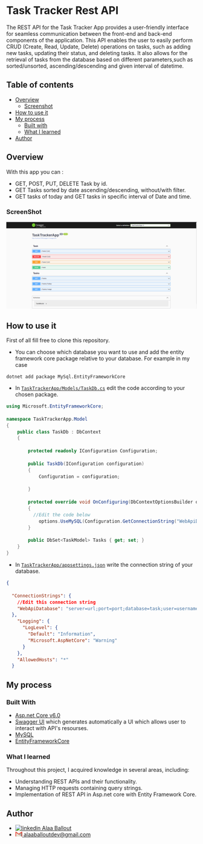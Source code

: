 # Task Tracker Rest API 
The REST API for the Task Tracker App provides a user-friendly interface for seamless communication between the front-end and back-end components of the application. This API enables the user to easily perform CRUD (Create, Read, Update, Delete) operations on tasks, such as adding new tasks, updating their status, and deleting tasks. It also allows for the retrieval of tasks from the database based on different parameters,such as sorted/unsorted, ascending/descending and given interval of datetime.


## Table of contents

- [Overview](#overview)
  - [Screenshot](#screenshot)
- [How to use it](#how-to-use-it)
- [My process](#my-process)
  - [Built with](#built-with)
  - [What I learned](#what-i-learned)
- [Author](#author)


## Overview

With this app you can :
- GET, POST, PUT, DELETE Task by id.
- GET Tasks sorted by date ascending/descending, without/with filter.
- GET tasks of today and GET tasks in specific interval of Date and time.

### ScreenShot

![](./Screenshots/screenshot.png)


## How to use it
First of all fill free to clone this repository.

- You can choose which database you want to use and add the entity framework core package relative to your database.
For example in my case 
```
dotnet add package MySql.EntityFrameworkCore
```
- In [``TaskTrackerApp/Models/TaskDb.cs``](./TaskTrackerApp/Models/TaskDb.cs) edit the code according to your chosen package.
```C#
using Microsoft.EntityFrameworkCore;

namespace TaskTrackerApp.Model
{
    public class TaskDb : DbContext
    {

        protected readonly IConfiguration Configuration;

        public TaskDb(IConfiguration configuration)
        {
            Configuration = configuration;

        }

        protected override void OnConfiguring(DbContextOptionsBuilder options)
        {
          //Edit the code below
            options.UseMySQL(Configuration.GetConnectionString("WebApiDatabase"));
        }

        public DbSet<TaskModel> Tasks { get; set; }
    }
}

```
- In [``TaskTrackerApp/appsettings.json``](./TaskTrackerApp/appsettings.json) write the connection string of your database.
```json
{

  "ConnectionStrings": {
    //Edit this connection string
    "WebApiDatabase": "server=url;port=port;database=task;user=username;password=password"
  }, 
    "Logging": {
      "LogLevel": {
        "Default": "Information",
        "Microsoft.AspNetCore": "Warning"
      }
    },
    "AllowedHosts": "*"
  }

```
## My process

### Built With

- [Asp.net Core v6.0](https://learn.microsoft.com/en-us/aspnet/core/introduction-to-aspnet-core?view=aspnetcore-6.0)
- [Swagger UI](https://swagger.io/tools/swagger-ui/) which generates automatically a UI which allows user to interact with API's resourses.
- [MySQL](https://www.mysql.com/)
- [EntityFrameworkCore](https://learn.microsoft.com/en-us/ef/)


### What I learned

Throughout this project, I acquired knowledge in several areas, including:
- Understanding REST APIs and their functionality.
- Managing HTTP requests containing query strings.
- Implementation of REST API in Asp.net core with Entity Framework Core.

## Author
- <a href="https://www.linkedin.com/in/alaa-ballout/" rel="nofollow noreferrer">
    <img src="https://i.stack.imgur.com/gVE0j.png" alt="linkedin">  Alaa Ballout
  </a>
- <a href="mailto:alaaballoutdev@gmail.com">
    <img src="./Screenshots/gmail-icon-3.svg" width="18px"  alt="Gmail"> alaaballoutdev@gmail.com
  </a>

